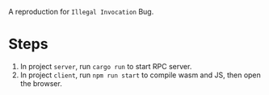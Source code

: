 
A reproduction for `Illegal Invocation` Bug.

# Steps

1. In project `server`, run `cargo run` to start RPC server.
2. In project `client`, run `npm run start` to compile wasm and JS, then open the browser.
